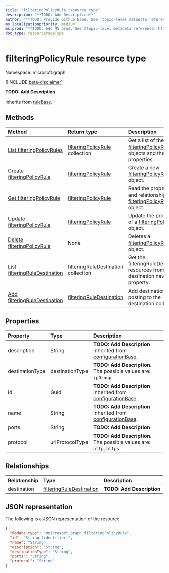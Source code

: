 ```yaml
---
title: "filteringPolicyRule resource type"
description: "**TODO: Add Description**"
author: "**TODO: Provide Github Name. See [topic-level metadata reference](https://msgo.azurewebsites.net/add/document/guidelines/metadata.html#topic-level-metadata)**"
ms.localizationpriority: medium
ms.prod: "**TODO: Add MS prod. See [topic-level metadata reference](https://msgo.azurewebsites.net/add/document/guidelines/metadata.html#topic-level-metadata)**"
doc_type: resourcePageType
---
```


# filteringPolicyRule resource type

Namespace: microsoft.graph

[!INCLUDE [beta-disclaimer](../../includes/beta-disclaimer.md)]

**TODO: Add Description**


Inherits from [ruleBase](../resources/rulebase.md).

## Methods
|Method|Return type|Description|
|:---|:---|:---|
|[List filteringPolicyRules](../api/filteringpolicyrule-list.md)|[filteringPolicyRule](../resources/filteringpolicyrule.md) collection|Get a list of the [filteringPolicyRule](../resources/filteringpolicyrule.md) objects and their properties.|
|[Create filteringPolicyRule](../api/childfilteringpolicybase-post-rules.md)|[filteringPolicyRule](../resources/filteringpolicyrule.md)|Create a new [filteringPolicyRule](../resources/filteringpolicyrule.md) object.|
|[Get filteringPolicyRule](../api/filteringpolicyrule-get.md)|[filteringPolicyRule](../resources/filteringpolicyrule.md)|Read the properties and relationships of a [filteringPolicyRule](../resources/filteringpolicyrule.md) object.|
|[Update filteringPolicyRule](../api/filteringpolicyrule-update.md)|[filteringPolicyRule](../resources/filteringpolicyrule.md)|Update the properties of a [filteringPolicyRule](../resources/filteringpolicyrule.md) object.|
|[Delete filteringPolicyRule](../api/filteringpolicyrule-delete.md)|None|Deletes a [filteringPolicyRule](../resources/filteringpolicyrule.md) object.|
|[List filteringRuleDestination](../api/filteringpolicyrule-list-destination.md)|[filteringRuleDestination](../resources/filteringruledestination.md) collection|Get the filteringRuleDestination resources from the destination navigation property.|
|[Add filteringRuleDestination](../api/filteringpolicyrule-post-destination.md)|[filteringRuleDestination](../resources/filteringruledestination.md)|Add destination by posting to the destination collection.|

## Properties
|Property|Type|Description|
|:---|:---|:---|
|description|String|**TODO: Add Description** Inherited from [configurationBase](../resources/configurationbase.md).|
|destinationType|destinationType|**TODO: Add Description**. The possible values are: `ipGroup`.|
|id|Guid|**TODO: Add Description** Inherited from [configurationBase](../resources/configurationbase.md).|
|name|String|**TODO: Add Description** Inherited from [configurationBase](../resources/configurationbase.md).|
|ports|String|**TODO: Add Description**|
|protocol|urlProtocolType|**TODO: Add Description**. The possible values are: `http`, `https`.|

## Relationships
|Relationship|Type|Description|
|:---|:---|:---|
|destination|[filteringRuleDestination](../resources/filteringruledestination.md)|**TODO: Add Description**|

## JSON representation
The following is a JSON representation of the resource.
<!-- {
  "blockType": "resource",
  "keyProperty": "id",
  "@odata.type": "microsoft.graph.filteringPolicyRule",
  "baseType": "microsoft.graph.ruleBase",
  "openType": false
}
-->
``` json
{
  "@odata.type": "#microsoft.graph.filteringPolicyRule",
  "id": "String (identifier)",
  "name": "String",
  "description": "String",
  "destinationType": "String",
  "ports": "String",
  "protocol": "String"
}
```

